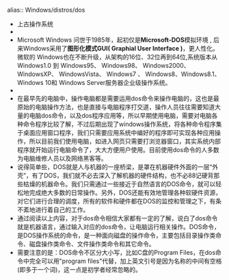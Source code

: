 alias:: Windows/distros/dos

- 上古操作系统
-
- Microsoft Windows 问世于1985年，起初仅是**Microsoft-DOS**模拟环境 , 后来Windows采用了**图形化模式GUI( Graphial User Interface )**，更人性化。微软的  Windows也在不断升级，从架构的16位、32位再到64位,系统版本从 Windows1.0 到 Windows95、 Windows98、 Windows2000、 WindowsXP、 WindowsVista、 Windows7 、 Windows8、Windows8.1、Windows 10和 Windows  Server服务器企业级操作系统。
-
- 在最早先的电脑中，操作电脑都是需要运用dos命令来操作电脑的，这也是最原始的电脑操作方法，也是直接与电脑程序打交道，操作人员往往需要知道大量的电脑dos命令，以及dos程序应用等，所以早期使用电脑，需要对电脑各种命令程序比较了解，不过后期出现了windows操作系统，将各种命令程序集于桌面应用窗口程序，我们只需要应用系统中编好的程序即可实现各种应用操作，所以目前我们使用电脑，如进入网页只需要打浏览器窗口，其实系统内部程序就开始运行电脑命令了，大大方便用户使用。目前使用dos命令的人多数为电脑维修人员以及网络黑客等。
- 说得简单些，DOS就是人与机器的一座桥梁，是罩在机器硬件外面的一层“外壳”，有了DOS，我们就不必去深入了解机器的硬件结构，也不必88记硬背那些枯燥的机器命令。我们只需通过一些接近于自然语言的DOS命令，就可以轻松地完成绝大多数的日常操作。另外，DOS还能有效地管理各种软硬件资源，对它们进行合理的调度，所有的软件和硬件都在DOS的监控和管理之下，有条不紊地进行着自己的工作。
- 通过阅读以上内容，对于dos命令相信大家都有一定的了解，说白了dos命令就是机器语言，通过输入对应的dos命令，让电脑运行相关操作。DOS命令，是DOS操作系统的命令，是一种面向磁盘的操作命令，主要包括目录操作类命令、磁盘操作类命令、文件操作类命令和其它命令。
- 需要注意的是：DOS命令不区分大小写，比如C盘的Program Files，在dos命令中完全可以用"program files"代替，加上英文引号是因为名称的中间有空格(即多于一个词)，这一点是初学者经常忽略的。